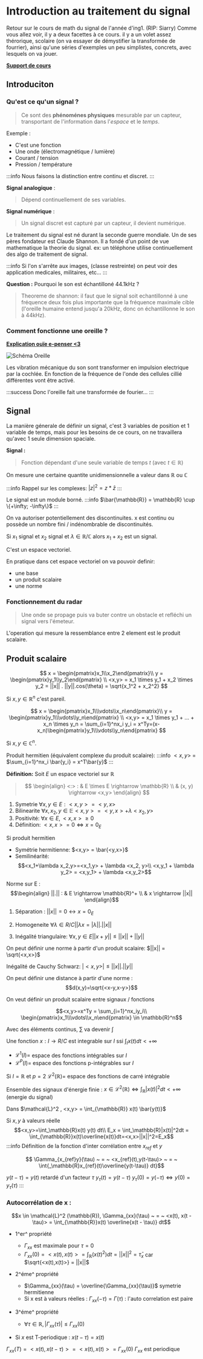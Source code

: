 # Introduction au traitement du signal

Retour sur le cours de math du signal de l'année d'ing1. (RIP: Siarry)
Comme vous allez voir, il y a deux facettes à ce cours. il y a un volet assez thérorique, scolaire (on va essayer de démystifier la transformée de fourrier), ainsi qu'une séries d'exemples un peu simplistes, concrets, avec lesquels on va jouer.

**[Support de cours](http://www.lrde.epita.fr/~gtochon/MASI/)**

## Introduciton

### Qu'est ce qu'un signal ?


> Ce sont des **phénoménes physiques** mesurable par un capteur, transportant de l'information dans l'*espace* et le *temps*.

Exemple :
* C'est une fonction
* Une onde (électromagnétique / lumière)
* Courant / tension
* Pression / température


:::info
Nous faisons la distinction entre continu et discret.
:::

**Signal analogique** :
> Dépend continuellement de ses variables.

**Signal numérique** :
> Un signal discret est capturé par un capteur, il devient numérique.

Le traitement du signal est né durant la seconde guerre mondiale. Un de ses pères fondateur est Claude Shannon. Il a fondé d'un point de vue mathematique la theorie du signal.
ex: un téléphone utilise continuellement des algo de traitement de signal.

:::info
Si l'on s'arrête aux images, (classe restreinte) on peut voir des application medicales, militaires, etc...
:::

**Question :** Pourquoi le son est échantilloné 44.1kHz ?

> Theoreme de shannon: il faut que le signal soit echantillonné à une fréquence deux fois plus importante que la fréquence maximale cible (l'oreille humaine entend jusqu'a 20kHz, donc on échantillonne le son à 44kHz).

### Comment fonctionne une oreille ?

**[Explication ouïe e-penser <3](https://www.youtube.com/watch?v=i2bKuw011nk)**

![Schéma Oreille](https://img-3.journaldesfemmes.fr/ecwoCOyevynOUsgpS0zIox4TF5Q=/427x/smart/1f2336d93ec144d8b53c976108f57ea8/ccmcms-jdf/1155604.jpg)


Les vibration mécanique du son sont transformer en impulsion electrique par la cochlée. En fonction de la fréquence de l'onde des cellules cillié différentes vont être activé.

:::success
Donc l'oreille fait une transformée de fourier...
:::



## Signal

La manière génerale de définir un signal, c'est 3 variables de position et 1 variable de temps, mais pour les besoins de ce cours, on ne travaillera qu'avec 1 seule dimension spaciale.

**Signal :**
> Fonction dépendant d'une seule variable de temps $t$ (avec $t \in \mathbb{R}$)

On mesure une certaine quantite unidimensionnelle a valeur dans $\mathbb{R}$ ou $\mathbb{C}$

:::info
Rappel sur les complexes:
$|z|^2 = z * \bar{z}$
:::


Le signal est un module borné.
:::info
$\bar{\mathbb{R}} = \mathbb{R} \cup \{+\infty; -\infty\}$
:::


On va autoriser potentiellement des discontinuites.
x est continu ou possède un nombre fini / indénombrable de discontinuités.

Si $x_1$ signal et $x_2$ signal et $\lambda \in \mathbb{R}/\mathbb{C}$ alors $x_1 + x_2$ est un signal.

C'est un espace vectoriel.

En pratique dans cet espace vectoriel on va pouvoir definir:
* une base
* un produit scalaire
* une norme

### Fonctionnement du radar

> Une onde se propage puis va buter contre un obstacle et refléchi un signal vers l'émeteur.

L'operation qui mesure la ressemblance entre 2 element est le produit scalaire.

## Produit scalaire

$$
    x = \begin{pmatrix}x_1\\x_2\end{pmatrix}\\
    y = \begin{pmatrix}y_1\\y_2\end{pmatrix} \\
    <x,y> = x_1 \times y_1 + x_2 \times y_2 = ||x|| . ||y||.cos(\theta) = \sqrt{x_1^2 + x_2^2}
$$

Si $x,y \in\mathbb{R}^n$ c'est pareil.

$$
    x = \begin{pmatrix}x_1\\\vdots\\x_n\end{pmatrix}\\
    y = \begin{pmatrix}y_1\\\vdots\\y_n\end{pmatrix} \\
    <x,y> = x_1 \times y_1 + ... + x_n \times y_n = \sum_{i=1}^nx_i y_i = x^Ty=(x-x_n)\begin{pmatrix}y_1\\\vdots\\y_n\end{pmatrix}
$$

Si $x,y \in\mathbb{C}^n$.

Produit hermitien (équivalent complexe du produit scalaire):
:::info
$<x, y>$ = $\sum_{i=1}^nx_i \bar{y_i} = x^T\bar{y}$
:::


**Définition:** Soit $E$ un espace vectoriel sur $\mathbb{R}$

> $$
\begin{align}
    <:> : &  E \times E \rightarrow \mathbb{R} \\
          & (x, y) \rightarrow <x,y>
\end{align}
$$


1) Symetrie $\forall x,y \in E : <x,y> = <y,x>$
2) Bilinearite $\forall x,x_2, y \in \mathbb{E} <x,y> = <y,x> + \lambda <x_2,y>$
3) Positivité: $\forall x \in E, <x,x> \geq 0$
4) Définition: $<x,x>=0 \Longleftrightarrow x=0_E$

Si produit hermitien

* Symétrie hermitienne: $<x,y> = \bar{<y,x>}$
* Semilinéarité: $$<x_1+\lambda x_2,y>=<x_1,y> + \lambda <x_2, y>\\
                   <x,y_1 + \lambda y_2> = <x,y_1> + \lambda <x,y_2>$$


Norme sur E : $$\begin{align}
                    ||.|| : & E \rightarrow \mathbb{R}^+ \\
                            & x \rightarrow ||x||
                \end{align}$$

1) Séparation : $||x|| = 0 \leftrightarrow x = 0_E$



2) Homogeneite $\forall \lambda \in  R / C  || \lambda x = |\lambda||. ||x||$
3) Inégalité triangulaire: $\forall x,y \in E ||x+y|| \leq ||x|| + ||y||$


On peut définir une norme à partir d'un produit scalaire: $||x|| = \sqrt{<x,x>}$

Inégalité de Cauchy Schwarz: $|<x,y>| \leq ||x||.||y||$

On peut définir une distance à partir d'une norme :
$$d(x,y)=\sqrt{<x-y,x-y>}$$


On veut définir un produit scalaire entre signaux / fonctions


$$<x,y>=x^Ty = \sum_{i=1}^nx_iy_i\\
\begin{pmatrix}x_1\\\vdots\\x_n\end{pmatrix} \in \mathbb{R}^n$$

Avec des éléments continus, $\sum$ va devenir $\int$

Une fonction $x : I \rightarrow R / C$ est integrable sur $I$ ssi $\int_I x(t) dt < +\infty$

* $\mathcal{L}^1(I) =$ espace des fonctions intégrables sur $I$
* $\mathcal{L}^P(I) =$ espace des fonctions p-intégrables sur $I$

Si $I=\mathbb{R}$ et $p=2$ $\mathcal{L}^2(\mathbb{R})=$ espace des fonctions de carré intégrable

Ensemble des signaux d'énergie finie :
$x \in \mathcal{L}^2(\mathbb{R}) \Longleftrightarrow \int_\mathbb{R} |x(t)|^2 dt < +\infty$ (energie du signal)


Dans $\mathcal{L}^2 , <x,y> = \int_{\mathbb{R}} x(t) \bar{y(t)}$


Si $x, y$ à valeurs réelle $$<x,y>=\int_\mathbb{R}x(t) y(t) dt\\
E_x = \int_\mathbb{R}|x(t)|^2dt = \int_{\mathbb{R}}x(t)\overline{x(t)}dt=<x,x>||x||^2=E_x$$
:::info
Définition de la fonction d'inter corrélation entre $x_{ref}$ et $y$

$$ \Gamma_{x_{ref}y}(\tau) ~ =  ~ <x_{ref}(t),y(t-\tau)> ~ = ~ \int{_\mathbb{R}x_{ref}(t)\overline{y(t-\tau)} dt}$$

$y(t-\tau)  = y(t)$ retardé d'un facteur $\tau$
$y_\tau(t)  = y(t-\tau)$
$y_\tau(0)  = y(-\tau) \Longleftrightarrow y(0)=y_\tau(\tau)$
:::

### Autocorrélation de x :

$$x \in \mathcal{L}^2 (\mathbb{R}), \Gamma_{xx}(\tau) ~ = ~ <x(t), x(t - \tau)> = \int_{\mathbb{R}}x(t) \overline{x(t - \tau)} dt$$


* 1^er^ propriété
  * $\Gamma_{xx}$ est maximale pour $\tau=0$
  * $\Gamma_{xx}(0) = <x(t),x(t)> = \int_\mathbb{R}(x(t)^2)dt = ||x||^2 = \bar{\tau}_x$ car $\sqrt{<x(t),x(t)>} = ||x||$


* 2^éme^ propriété
    * $\Gamma_{xx}(\tau) = \overline{\Gamma_{xx}(\tau)}$ symetrie hermitienne
    * Si x est à valeurs réelles : $\Gamma_{xx}(- \tau) = \Gamma(\tau)$ : l'auto correlation est paire

* 3^éme^ propriété
    * $\forall \tau \in \mathbb{R}, |\Gamma_{xx}(\tau)| \leq \Gamma_{xx}(0)$

* Si $x$ est T-periodique : $x(t - \tau) = x(t)$

$\Gamma_{xx}(T)  = <x(t), x(t - \tau)> = <x(t),x(t)> = \Gamma_{xx}(0)$
$\Gamma_{xx}$ est periodique
